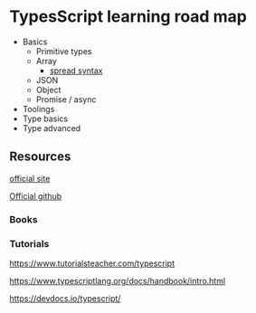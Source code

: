 # TypesScript learning road map

- Basics
  - Primitive types
  - Array
    - [spread syntax](https://developer.mozilla.org/en-US/docs/Web/JavaScript/Reference/Operators/Spread_syntax)
  - JSON
  - Object
  - Promise / async
- Toolings
- Type basics
- Type advanced

## Resources

[official site](https://www.typescriptlang.org/)

[Official github](https://github.com/Microsoft/TypeScript)

### Books

### Tutorials

<https://www.tutorialsteacher.com/typescript>

<https://www.typescriptlang.org/docs/handbook/intro.html>

<https://devdocs.io/typescript/>
